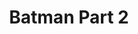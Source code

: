 ---
layout: video
series: Angry Video Game Nerd
season: 3
episode: 53
title: "Batman Part 2"
permalink: /avgn/episode-53
video_info:
  - youtube;YouTube;Dvs6JDSBqoE
  - drive;ScrewAttack version;1HDO0NYROgQWFJVxokhTAVF2cNfnW_r5V
release_date: 2008-08-10
mike_notes:
toggle: off
title-cards:
  - episode-53.png
---